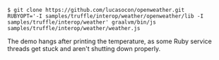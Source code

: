 ```
$ git clone https://github.com/lucasocon/openweather.git
RUBYOPT='-I samples/truffle/interop/weather/openweather/lib -I samples/truffle/interop/weather' graalvm/bin/js samples/truffle/interop/weather/weather.js
```

The demo hangs after printing the temperature, as some Ruby service threads
get stuck and aren't shutting down properly.
